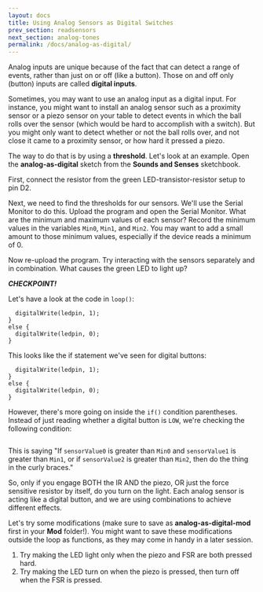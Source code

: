 ```yaml
---
layout: docs
title: Using Analog Sensors as Digital Switches
prev_section: readsensors
next_section: analog-tones
permalink: /docs/analog-as-digital/
---
```


Analog inputs are unique because of the fact that can detect a range of events, rather than just on or off (like a button). Those on and off only (button) inputs are called **digital inputs**. 

Sometimes, you may want to use an analog input as a digital input. For instance, you might want to install an analog sensor such as a proximity sensor or a piezo sensor on your table to detect events in which the ball rolls over the sensor (which would be hard to accomplish with a switch). But you might only want to detect whether or not the ball rolls over, and not close it came to a proximity sensor, or how hard it pressed a piezo. 

The way to do that is by using a **threshold**. Let's look at an example. Open the **analog-as-digital** sketch from the **Sounds and Senses** sketchbook.

First, connect the resistor from the green LED-transistor-resistor setup to pin D2. 

Next, we need to find the thresholds for our sensors. We'll use the Serial Monitor to do this. Upload the program and open the Serial Monitor. What are the minimum and maximum values of each sensor? Record the minimum values in the variables ```Min0```, ```Min1```, and ```Min2```. You may want to add a small amount to those minimum values, especially if the device reads a minimum of 0. 

Now re-upload the program. Try interacting with the sensors separately and in combination. What causes the green LED to light up?

**_CHECKPOINT!_**

Let's have a look at the code in ```loop()```:

```if (sensorValue0 > Min0 && sensorValue1 > Min1 || sensorValue2 > Min2){
  digitalWrite(ledpin, 1);
}
else {
  digitalWrite(ledpin, 0);
}  
```

This looks like the if statement we've seen for digital buttons:


```if ( digitalRead(buttonpin) == LOW ) {
  digitalWrite(ledpin, 1);
}
else {
  digitalWrite(ledpin, 0);
}
```

However, there's more going on inside the ```if()``` condition parentheses. Instead of just reading whether a digital button is ```LOW```, we're checking the following condition:

```sensorValue0 > Min0 && sensorValue1 > Min1 || sensorValue2 > Min2
```

This is saying "If ```sensorValue0``` is greater than ```Min0``` and ```sensorValue1``` is greater than ```Min1```, or if ```sensorValue2``` is greater than ```Min2```, then do the thing in the curly braces."

So, only if you engage BOTH the IR AND the piezo, OR just the force sensitive resistor by itself, do you turn on the light. Each analog sensor is acting like a digital button, and we are using combinations to achieve different effects.

Let's try some modifications (make sure to save as **analog-as-digital-mod** first in your **Mod** folder!). You might want to save these modifications outside the loop as functions, as they may come in handy in a later session.

1. Try making the LED light only when the piezo and FSR are both pressed hard.
2. Try making the LED turn on when the piezo is pressed, then turn off when the FSR is pressed. 